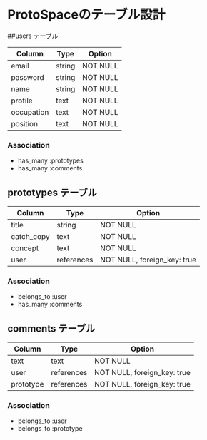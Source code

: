 # ProtoSpaceのテーブル設計

##users テーブル

| Column     | Type   | Option   |
| ---------- | -----  | -------- | 
| email      | string | NOT NULL |
| password   | string | NOT NULL |
| name       | string | NOT NULL |
| profile    | text   | NOT NULL |
| occupation | text   | NOT NULL |
| position   | text   | NOT NULL |

### Association

- has_many :prototypes
- has_many :comments

## prototypes テーブル

| Column     | Type       | Option                      |
| ---------- | ---------- | --------------------------- |
| title      | string     | NOT NULL                    |          
| catch_copy | text       | NOT NULL                    |
| concept    | text       | NOT NULL                    |
| user       | references | NOT NULL, foreign_key: true |

### Association

- belongs_to :user
- has_many :comments

## comments テーブル

| Column    | Type       | Option                      |
| --------- | ---------- | --------------------------- |
| text      | text       | NOT NULL                    |
| user      | references | NOT NULL, foreign_key: true |
| prototype | references | NOT NULL, foreign_key: true |

### Association

- belongs_to :user
- belongs_to :prototype

